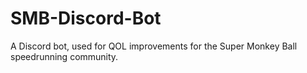 # SMB-Discord-Bot
 A Discord bot, used for QOL improvements for the Super Monkey Ball speedrunning community.
